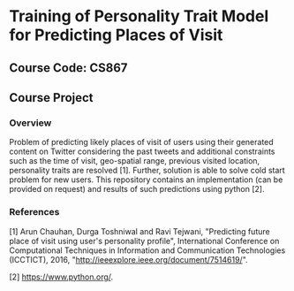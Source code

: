 # Training of Personality Trait Model for Predicting Places of Visit

## Course Code: CS867	<br/>
## Course Project	<br/>

### Overview		<br/>
Problem of predicting likely places of visit of users using their generated content on Twitter considering the past tweets and additional constraints such as the time of visit, geo-spatial range, previous visited location, personality traits are resolved [1]. Further, solution is able to solve cold start problem for new users. This repository contains an implementation (can be provided on request) and results of such predictions using python [2].

### References         <br/>
[1]  Arun Chauhan, Durga Toshniwal and Ravi Tejwani, "Predicting future place of visit using user's personality profile", International Conference on Computational Techniques in Information and Communication Technologies (ICCTICT), 2016, "http://ieeexplore.ieee.org/document/7514619/".

[2] https://www.python.org/.
